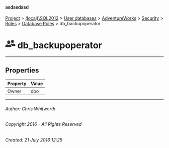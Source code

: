 #### asdasdasd

[Project](../../../../../../index.md) > [(local)\\SQL2012](../../../../../index.md) > [User databases](../../../../index.md) > [AdventureWorks](../../../index.md) > [Security](../../index.md) > [Roles](../index.md) > [Database Roles](Database_Roles.md) > db_backupoperator

# ![Database Roles](../../../../../../Images/Role_Database32.png) db_backupoperator

---

## <a name="#properties"></a>Properties

| Property | Value |
|---|---|
| Owner | dbo |


---

###### Author:  Chris Whitworth

###### Copyright 2016 - All Rights Reserved

###### Created: 21 July 2016 12:25

